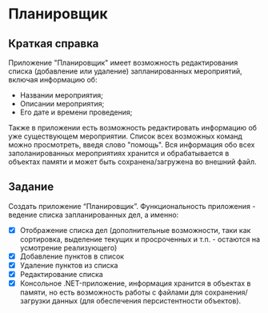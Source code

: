 # Планировщик
## Краткая справка
Приложение "Планировщик" имеет возможность редактирования списка (добавление или удаление) запланированных мероприятий, включая информацию об:

* Названии мероприятия;
* Описании мероприятия;
* Его дате и времени проведения;

Также в приложении есть возможность редактировать информацию об уже существующем мероприятии.
Список всех возможных команд можно просмотреть, введя слово "помощь".
Вся информация обо всех заполанированных мероприятиях хранится и обрабатывается в объектах памяти и может быть сохранена/загружена во внешний файл.

## Задание
Создать приложение “Планировщик”. Функциональность приложения - ведение списка запланированных дел, а именно:
- [x] Отображение списка дел (дополнительные возможности, таки как сортировка, выделение текущих и просроченных и т.п. - остаются на усмотрение реализующего)
- [x] Добавление пунктов в список
- [x] Удаление пунктов из списка
- [x] Редактирование списка
- [x] Консольное .NET-приложение, информация хранится в объектах в памяти, но есть возможность работы с файлами для сохранения/загрузки данных (для обеспечения персистентности объектов).
